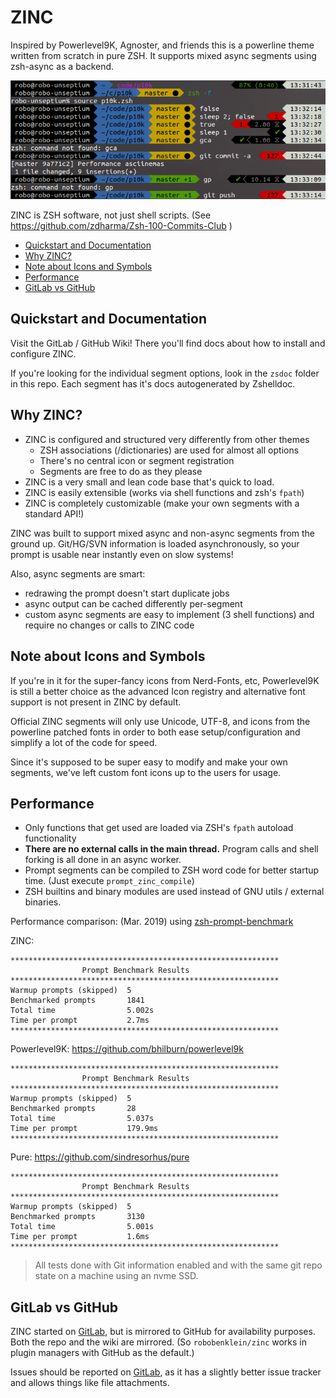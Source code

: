 
# ZINC

Inspired by Powerlevel9K, Agnoster, and friends this is a powerline theme written from scratch in pure ZSH. It supports mixed async segments using zsh-async as a backend.

![ZINC Prompt Screenshot](presets/p10k-zsh-f-git-demo.png)

ZINC is ZSH software, not just shell scripts. (See https://github.com/zdharma/Zsh-100-Commits-Club )

<!-- START doctoc generated TOC please keep comment here to allow auto update -->
<!-- DON'T EDIT THIS SECTION, INSTEAD RE-RUN doctoc TO UPDATE -->


- [Quickstart and Documentation](#quickstart-and-documentation)
- [Why ZINC?](#why-zinc)
- [Note about Icons and Symbols](#note-about-icons-and-symbols)
- [Performance](#performance)
- [GitLab vs GitHub](#gitlab-vs-github)

<!-- END doctoc generated TOC please keep comment here to allow auto update -->

## Quickstart and Documentation

Visit the GitLab / GitHub Wiki! There you'll find docs about how to install and configure ZINC.

If you're looking for the individual segment options, look in the `zsdoc` folder in this repo. Each segment has it's docs autogenerated by Zshelldoc.

## Why ZINC?

 - ZINC is configured and structured very differently from other themes
   - ZSH associations (/dictionaries) are used for almost all options
   - There's no central icon or segment registration
   - Segments are free to do as they please
 - ZINC is a very small and lean code base that's quick to load.
 - ZINC is easily extensible (works via shell functions and zsh's `fpath`)
 - ZINC is completely customizable (make your own segments with a standard API!)

ZINC was built to support mixed async and non-async segments from the ground up. Git/HG/SVN information is loaded asynchronously, so your prompt is usable near instantly even on slow systems!

Also, async segments are smart:

 - redrawing the prompt doesn't start duplicate jobs
 - async output can be cached differently per-segment
 - custom async segments are easy to implement (3 shell functions) and require no changes or calls to ZINC code

## Note about Icons and Symbols

If you're in it for the super-fancy icons from Nerd-Fonts, etc, Powerlevel9K is still a better choice as the advanced Icon registry and alternative font support is not present in ZINC by default.

Official ZINC segments will only use Unicode, UTF-8, and icons from the powerline patched fonts in order to both ease setup/configuration and simplify a lot of the code for speed.

Since it's supposed to be super easy to modify and make your own segments, we've left custom font icons up to the users for usage.

## Performance

 - Only functions that get used are loaded via ZSH's `fpath` autoload functionality
 - **There are no external calls in the main thread.** Program calls and shell forking is all done in an async worker.
 - Prompt segments can be compiled to ZSH word code for better startup time. (Just execute `prompt_zinc_compile`)
 - ZSH builtins and binary modules are used instead of GNU utils / external binaries.

Performance comparison: (Mar. 2019) using [zsh-prompt-benchmark](https://github.com/romkatv/zsh-prompt-benchmark)

ZINC:
```
************************************************************
                Prompt Benchmark Results
************************************************************
Warmup prompts (skipped)  5
Benchmarked prompts       1841
Total time                5.002s
Time per prompt           2.7ms
************************************************************
```

Powerlevel9K: https://github.com/bhilburn/powerlevel9k
```
************************************************************
                Prompt Benchmark Results
************************************************************
Warmup prompts (skipped)  5
Benchmarked prompts       28
Total time                5.037s
Time per prompt           179.9ms
************************************************************
```

Pure: https://github.com/sindresorhus/pure
```
************************************************************
                Prompt Benchmark Results
************************************************************
Warmup prompts (skipped)  5
Benchmarked prompts       3130
Total time                5.001s
Time per prompt           1.6ms
************************************************************
```

> All tests done with Git information enabled and with the same git repo state on a machine using an nvme SSD.

## GitLab vs GitHub

ZINC started on [GitLab](https://gitlab.com/robobenklein/zinc), but is mirrored to GitHub for availability purposes. Both the repo and the wiki are mirrored. (So `robobenklein/zinc` works in plugin managers with GitHub as the default.)

Issues should be reported on [GitLab](https://gitlab.com/robobenklein/zinc/issues), as it has a slightly better issue tracker and allows things like file attachments.
